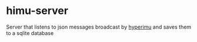 # himu-server

Server that listens to json messages broadcast by [hyperimu](https://ianovir.com/works/mobile/hyperimu/) and saves them to a sqlite database
